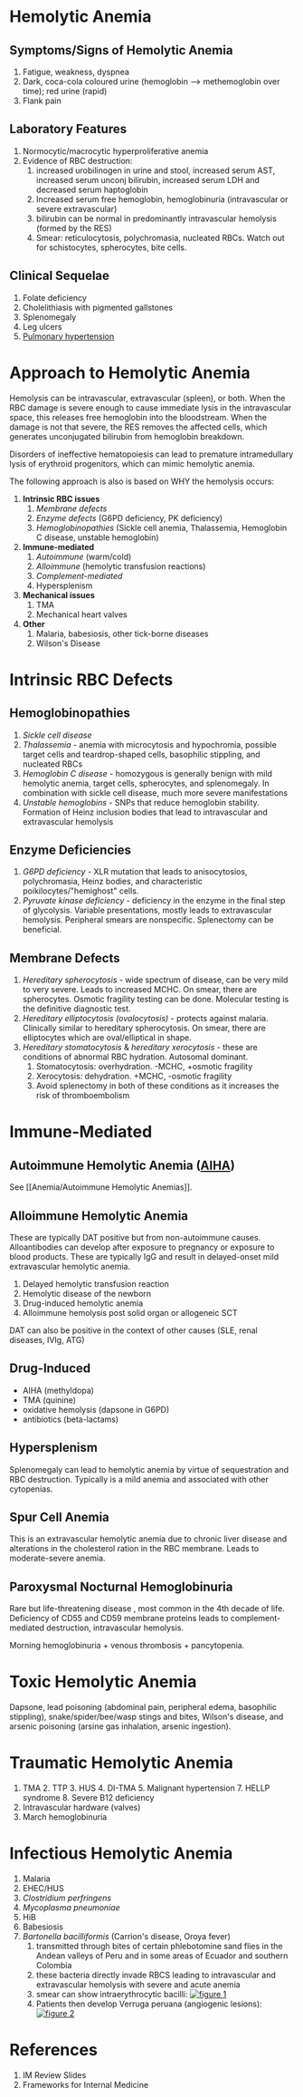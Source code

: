 # Hemolytic Anemia
## Symptoms/Signs of Hemolytic Anemia
1. Fatigue, weakness, dyspnea
2. Dark, coca-cola coloured urine (hemoglobin --> methemoglobin over time); red urine (rapid)
3. Flank pain

## Laboratory Features
1. Normocytic/macrocytic hyperproliferative anemia
2. Evidence of RBC destruction:
	1. increased urobilinogen in urine and stool, increased serum AST, increased serum unconj bilirubin, increased serum LDH and decreased serum haptoglobin
	2. Increased serum free hemoglobin, hemoglobinuria (intravascular or severe extravascular)
	3. bilirubin can be normal in predominantly intravascular hemolysis (formed by the RES)
	4. Smear: reticulocytosis, polychromasia, nucleated RBCs. Watch out for schistocytes, spherocytes, bite cells.

## Clinical Sequelae
1. Folate deficiency
2. Cholelithiasis with pigmented gallstones
3. Splenomegaly
4. Leg ulcers
5. [Pulmonary hypertension](../../Respirology/Pulmonary%20Hypertension.md)

# Approach to Hemolytic Anemia
Hemolysis can be intravascular, extravascular (spleen), or both. When the RBC damage is severe enough to cause immediate lysis in the intravascular space, this releases free hemoglobin into the bloodstream. When the damage is not that severe, the RES removes the affected cells, which generates unconjugated bilirubin from hemoglobin breakdown.

Disorders of ineffective hematopoiesis can lead to premature intramedullary lysis of erythroid progenitors, which can mimic hemolytic anemia.

The following approach is also is based on WHY the hemolysis occurs:

1. **Intrinsic RBC issues**
	1. *Membrane defects*
	2. *Enzyme defects* (G6PD deficiency, PK deficiency)
	3. *Hemoglobinopathies* (Sickle cell anemia, Thalassemia, Hemoglobin C disease, unstable hemoglobin)
2. **Immune-mediated**
	1. *Autoimmune* (warm/cold)
	2. *Alloimmune* (hemolytic transfusion reactions)
	3. *Complement-mediated*
	4. Hypersplenism
3. **Mechanical issues**
	1. TMA
	2. Mechanical heart valves
4. **Other**
	1. Malaria, babesiosis, other tick-borne diseases
	2. Wilson's Disease

# Intrinsic RBC Defects
## Hemoglobinopathies
1. *Sickle cell disease*
2. *Thalassemia* - anemia with microcytosis and hypochromia, possible target cells and teardrop-shaped cells, basophilic stippling, and nucleated RBCs
3. *Hemoglobin C disease* - homozygous is generally benign with mild hemolytic anemia, target cells, spherocytes, and splenomegaly. In combination with sickle cell disease, much more severe manifestations
4. *Unstable hemoglobins* - SNPs that reduce hemoglobin stability. Formation of Heinz inclusion bodies that lead to intravascular and extravascular hemolysis

## Enzyme Deficiencies
1. *G6PD deficiency* - XLR mutation that leads to anisocytosios, polychromasia, Heinz bodies, and characteristic poikilocytes/"hemighost" cells.
2. *Pyruvate kinase deficiency* - deficiency in the enzyme in the final step of glycolysis. Variable presentations, mostly leads to extravascular hemolysis. Peripheral smears are nonspecific. Splenectomy can be beneficial.

## Membrane Defects
1. *Hereditary spherocytosis* - wide spectrum of disease, can be very mild to very severe. Leads to increased MCHC. On smear, there are spherocytes. Osmotic fragility testing can be done. Molecular testing is the definitive diagnostic test.
2. *Hereditary elliptocytosis (ovalocytosis)* - protects against malaria. Clinically similar to hereditary spherocytosis.  On smear, there are elliptocytes which are oval/elliptical in shape.
3. *Hereditary stomatocytosis* & *hereditary xerocytosis* - these are conditions of abnormal RBC hydration. Autosomal dominant.
	1. Stomatocytosis: overhydration. -MCHC, +osmotic fragility
	2. Xerocytosis: dehydration. +MCHC, -osmotic fragility
	3. Avoid splenectomy in both of these conditions as it increases the risk of thromboembolism

# Immune-Mediated
## Autoimmune Hemolytic Anemia ([AIHA](Autoimmune%20Hemolytic%20Anemias.md))
See [[Anemia/Autoimmune Hemolytic Anemias]].

## Alloimmune Hemolytic Anemia
These are typically DAT positive but from non-autoimmune causes. Alloantibodies can develop after exposure to pregnancy or exposure to blood products. These are typically IgG and result in delayed-onset mild extravascular hemolytic anemia.

1. Delayed hemolytic transfusion reaction
2. Hemolytic disease of the newborn
3. Drug-induced hemolytic anemia
4. Alloimmune hemolysis post solid organ or allogeneic SCT

DAT can also be positive in the context of other causes (SLE, renal diseases, IVIg, ATG)

## Drug-Induced
- AIHA (methyldopa)
- TMA (quinine)
- oxidative hemolysis (dapsone in G6PD)
- antibiotics (beta-lactams)

## Hypersplenism
Splenomegaly can lead to hemolytic anemia by virtue of sequestration and RBC destruction. Typically is a mild anemia and associated with other cytopenias.

## Spur Cell Anemia 
This is an extravascular hemolytic anemia due to chronic liver disease and alterations in the cholesterol ration in the RBC membrane. Leads to moderate-severe anemia.

## Paroxysmal Nocturnal Hemoglobinuria
Rare but life-threatening disease , most common in the 4th decade of life. Deficiency of CD55 and CD59 membrane proteins leads to complement-mediated destruction, intravascular hemolysis.

Morning hemoglobinuria + venous thrombosis + pancytopenia.

# Toxic Hemolytic Anemia
Dapsone, lead poisoning (abdominal pain, peripheral edema, basophilic stippling), snake/spider/bee/wasp stings and bites, Wilson's disease, and arsenic poisoning (arsine gas inhalation, arsenic ingestion).

# Traumatic Hemolytic Anemia
1. TMA
	2. TTP
	3. HUS
	4. DI-TMA
	5. Malignant hypertension
	7. HELLP syndrome
	8. Severe B12 deficiency
2. Intravascular hardware (valves)
3. March hemoglobinuria

# Infectious Hemolytic Anemia
1. Malaria
2. EHEC/HUS
3. *Clostridium perfringens*
4. *Mycoplasma pneumoniae*
5. HiB
6. Babesiosis
7. *Bartonella bacilliformis* (Carrion's disease, Oroya fever)
	1. transmitted through bites of certain phlebotomine sand flies in the Andean valleys of Peru and in some areas of Ecuador and southern Colombia
	2. these bacteria directly invade RBCS leading to intravascular and extravascular hemolysis with severe and acute anemia
	3. smear can show intraerythrocytic bacilli: [![figure 1](https://media.springernature.com/lw685/springer-static/image/art%3A10.1186%2Fs13071-019-3390-2/MediaObjects/13071_2019_3390_Fig1_HTML.jpg)](https://parasitesandvectors.biomedcentral.com/articles/10.1186/s13071-019-3390-2/figures/1)
	4. Patients then develop Verruga peruana (angiogenic lesions): [![figure 2](https://media.springernature.com/lw685/springer-static/image/art%3A10.1186%2Fs13071-019-3390-2/MediaObjects/13071_2019_3390_Fig2_HTML.jpg)](https://parasitesandvectors.biomedcentral.com/articles/10.1186/s13071-019-3390-2/figures/2)

# References
1. IM Review Slides
2. Frameworks for Internal Medicine